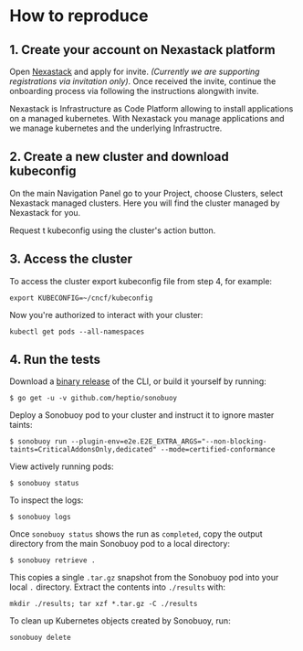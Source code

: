 # How to reproduce

## 1. Create your account on Nexastack platform

Open [Nexastack](https://www.nexastack.com) and apply for invite. <em>(Currently we are supporting registrations via invitation only)</em>. Once received the invite, continue the onboarding process via following the instructions alongwith invite.

Nexastack is Infrastructure as Code Platform allowing to install applications on a managed kubernetes. With Nexastack you manage applications and we manage kubernetes and the underlying Infrastructre.


## 2. Create a new cluster and download kubeconfig
On the main Navigation Panel go to your Project, choose Clusters, select Nexastack managed clusters. Here you will find the cluster managed by Nexastack for you.

Request t kubeconfig using the cluster's action button.


## 3. Access the cluster
To access the cluster export kubeconfig file from step 4, for example:
```
export KUBECONFIG=~/cncf/kubeconfig
```
Now you're authorized to interact with your cluster:
```
kubectl get pods --all-namespaces
```

## 4. Run the tests
Download a [binary release](https://github.com/heptio/sonobuoy/releases) of the CLI, or build it yourself by running:

```
$ go get -u -v github.com/heptio/sonobuoy
```

Deploy a Sonobuoy pod to your cluster and instruct it to ignore master taints:

```
$ sonobuoy run --plugin-env=e2e.E2E_EXTRA_ARGS="--non-blocking-taints=CriticalAddonsOnly,dedicated" --mode=certified-conformance
```

View actively running pods:

```
$ sonobuoy status
```

To inspect the logs:

```
$ sonobuoy logs
```

Once `sonobuoy status` shows the run as `completed`, copy the output directory from the main Sonobuoy pod to
a local directory:

```
$ sonobuoy retrieve .
```

This copies a single `.tar.gz` snapshot from the Sonobuoy pod into your local `.` directory. Extract the contents into `./results` with:

```
mkdir ./results; tar xzf *.tar.gz -C ./results
```

To clean up Kubernetes objects created by Sonobuoy, run:

```
sonobuoy delete
```
